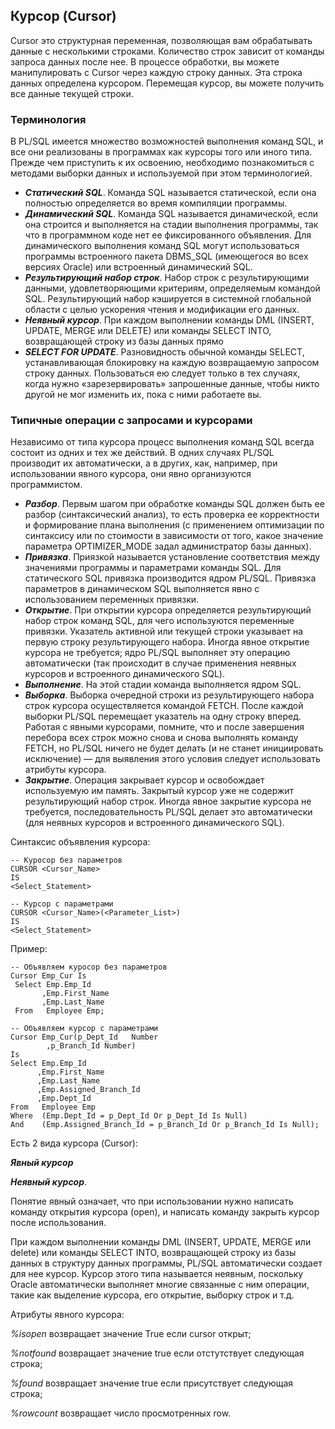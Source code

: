 ## Курсор (Cursor)

Cursor это структурная переменная, позволяющая вам обрабатывать данные с несколькими строками. 
Количество строк зависит от команды запроса данных после нее. 
В процессе обработки, вы можете манипулировать с  Cursor через каждую строку данных. 
Эта строка данных определена курсором. Перемещая курсор, вы можете получить все данные текущей строки.

### Терминология
В PL/SQL имеется множество возможностей выполнения команд SQL, и все они реализованы в программах как курсоры того или иного типа. Прежде чем приступить к их освоению, необходимо познакомиться с методами выборки данных и используемой при этом терминологией.
- ***Статический SQL***. Команда SQL называется статической, если она полностью
определяется во время компиляции программы.
- ***Динамический SQL***. Команда SQL называется динамической, если она строится
и выполняется на стадии выполнения программы, так что в программном коде нет
ее фиксированного объявления. Для динамического выполнения команд SQL могут использоваться программы встроенного пакета DBMS_SQL (имеющегося во всех
версиях Oracle) или встроенный динамический SQL.
- ***Результирующий набор строк***. Набор строк с результирующими данными, удовлетворяющими критериям, определяемым командой SQL. Результирующий набор кэшируется в системной глобальной области с целью ускорения чтения и модификации его данных.
- ***Неявный курсор***. При каждом выполнении команды DML (INSERT, UPDATE, MERGE или DELETE) или команды SELECT INTO, возвращающей строку из базы данных прямо
- ***SELECT FOR UPDATE***. Разновидность обычной команды SELECT, устанавливающая блокировку на каждую возвращаемую запросом строку данных. Пользоваться ею следует только в тех случаях, когда нужно «зарезервировать» запрошенные данные, чтобы никто другой не мог изменить их, пока с ними работаете вы.

### Типичные операции с запросами и курсорами

Независимо от типа курсора процесс выполнения команд SQL всегда состоит из одних
и тех же действий. В одних случаях PL/SQL производит их автоматически, а в других,
как, например, при использовании явного курсора, они явно организуются программистом.
- ***Разбор***. Первым шагом при обработке команды SQL должен быть ее разбор (синтаксический анализ), то есть проверка ее корректности и формирование плана
выполнения (с применением оптимизации по синтаксису или по стоимости в зависимости от того, какое значение параметра OPTIMIZER_MODE задал администратор
базы данных).
- ***Привязка***. Приязкой называется установление соответствия между значениями  программы и параметрами команды SQL. Для статического SQL привязка производится ядром PL/SQL. Привязка параметров в динамическом SQL выполняется
явно с использованием переменных привязки.
- ***Открытие***. При открытии курсора определяется результирующий набор строк
команд SQL, для чего используются переменные привязки. Указатель активной
или текущей строки указывает на первую строку результирующего набора. Иногда
явное открытие курсора не требуется; ядро PL/SQL выполняет эту операцию автоматически (так происходит в случае применения неявных курсоров и встроенного
динамического SQL).
- ***Выполнение***. На этой стадии команда выполняется ядром SQL.
- ***Выборка***. Выборка очередной строки из результирующего набора строк курсора
осуществляется командой FETCH. После каждой выборки PL/SQL перемещает указатель на одну строку вперед. Работая с явными курсорами, помните, что и после
завершения перебора всех строк можно снова и снова выполнять команду FETCH, но
PL/SQL ничего не будет делать (и не станет инициировать исключение) — для выявления этого условия следует использовать атрибуты курсора.
- ***Закрытие***. Операция закрывает курсор и освобождает используемую им память.
Закрытый курсор уже не содержит результирующий набор строк. Иногда явное закрытие курсора не требуется, последовательность PL/SQL делает это автоматически (для неявных курсоров и встроенного динамического SQL).

Синтаксис объявления курсора:

```
-- Куросор без параметров
CURSOR <Cursor_Name>
IS
<Select_Statement>
 
-- Курсор с параметрами
CURSOR <Cursor_Name>(<Parameter_List>)
IS
<Select_Statement>
```

Пример:

```
-- Объявляем куросор без параметров
Cursor Emp_Cur Is
 Select Emp.Emp_Id
       ,Emp.First_Name
       ,Emp.Last_Name
 From   Employee Emp;
 
-- Объявляем курсор с параметрами
Cursor Emp_Cur(p_Dept_Id   Number
        ,p_Branch_Id Number)
Is
Select Emp.Emp_Id
      ,Emp.First_Name
      ,Emp.Last_Name
      ,Emp.Assigned_Branch_Id
      ,Emp.Dept_Id
From   Employee Emp
Where  (Emp.Dept_Id = p_Dept_Id Or p_Dept_Id Is Null)
And    (Emp.Assigned_Branch_Id = p_Branch_Id Or p_Branch_Id Is Null);
```

Есть 2 вида курсора (Cursor):

***Явный курсор***

***Неявный курсор***.

Понятие явный означает, что при использовании нужно написать команду открытия курсора (open), и написать команду закрыть курсор после использования. 

При каждом выполнении команды DML (INSERT, UPDATE, MERGE или delete) или команды SELECT INTO, возвращающей строку из базы данных в структуру данных программы, PL/SQL автоматически создает для нее курсор. Курсор этого типа называется неявным, поскольку Oracle автоматически выполняет многие связанные с ним операции, такие как выделение курсора, его открытие, выборку строк и т.д.

Атрибуты явного курсора:

_%isopen_ 	возвращает значение True если cursor открыт;

_%notfound_ 	возвращает значение true если отстутствует следующая строка;

_%found_ 	возвращает значение true если присутствует следующая строка;

_%rowcount_	возвращает число просмотренных row.
